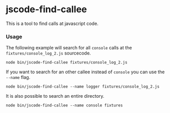 # jscode-find-callee

This is a tool to find calls at javascript code.

### Usage
The following example will search for all `console` calls at the `fixtures/console_log_2.js` sourcecode.
```
node bin/jscode-find-callee fixtures/console_log_2.js
```

If you want to search for an other callee instead of `console` you can use the `--name` flag.
```
node bin/jscode-find-callee --name logger fixtures/console_log_2.js
```

It is also possible to search an entire directory.
```
node bin/jscode-find-callee --name console fixtures
```
